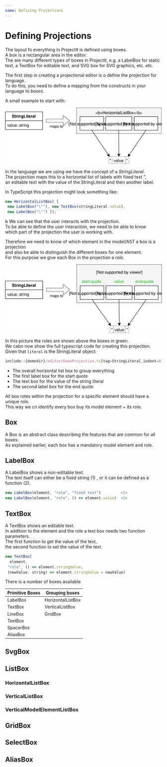 ```yaml
---
name: Defining Projections
---
```


# Defining Projections  
  
The layout fo everything in ProjectIt is defined using boxes.  
A box is a rectangular area in the editor.  
The are many different types of boxes in ProjectIt, e.g. a LabelBox for static text, a TextBox for editable text, and SVG box for SVG graphics, etc. etc.  
  
The first step in creating a projectional editor is o define the projection for language.  
To do this, you need to define a mapping from the constructs in your language to _boxes_.  
  
A small example to start with:  
  
![](../public/images/mapping-example-stringliteral.svg)  
  
In the language we are using we have the concept of a _StringLiteral_.  
The projection maps this to a horizontal list of labels with fixed text ",  
an editable text with the value of the StringLiteral and then another label.  
  
In TypeScript this projection might look something like:  
```javascript  
new HorizontalListBox( [  
 new LabelBox("\""), new TextBox(stringLiteral.value),  
 new LabelBox("\"") ]);```  
```
b 
We can see that the user interacts with the projection.  
To be able to define the user interaction, we need to be able to know  
which part of the projection the user is working with.  
  
Therefore we need to know of which element in the model/AST a box is a projection  
and also be able to distinguish the different boxes for one element.  
For this purpose we give each Box in the projection a _role_.  
  
![](../public/images/mapping-example-stringliteral-with-roles.svg)  
  
In this picture the roles are shown above the boxes in green.  
We cabn now show the full typescript code for creating this projection.  
Given  that `literal` is the StringLiteral object:  
  
```javascript  
include::{demodir}/editor/DemoProjection.ts[tag=StringLiteral,indent=0]  
```  
  
- The overall horizontal list box to group everything  
- The first label box for the start quote  
- The text box for the value of the string literal  
- The second label box for the end quote  
  
All box roles within the projection for a specific element should have a unique role.  
This way we cn identify every box buy its model element + its role.  
  
## Box  
A Box is an abstract class describing the features that are common for all boxes.  
As explained earlier, each box has a mandatory model element and role.  
  
## LabelBox  
A LabelBox shows a non-editable text.  
The text itself can either be a fixed string (1) ,  or it can be defined as a function (2).  
  
```javascript  
new LabelBox(element, "role", "fixed text")         <1>  
new LabelBox(element, "role", () => element.value)  <2>  
```  
  
## TextBox  
A TextBox shows an editable text.  
In addition to the element and the role a text box needs two function parameters.  
The first function to get the value of the text,  
the second function to set the value of the text.  
  
```javascript  
new TextBox(  
  element,  
 "role", () => element.stringValue,  
 (newValue: string) => element.stringValue = newValue)  
```  
  
  
There is a number of boxes available  
  
| Primitive Boxes | Grouping boxes    |  
|-----------------|-------------------|  
| LabelBox        | HorizontalListBox |  
| TextBox         | VerticalListBox   |  
| LineBox         | GridBox           |  
| TextBox         |                   |  
| SpacerBox       |                   |  
| AliasBox        |                   |  
  
  
## SvgBox  
  
## ListBox  
  
### HorizontalListBox  
  
### VerticalListBox  
  
### VerticalModelElementListBox  
  
## GridBox  
  
## SelectBox  
  
## AliasBox
